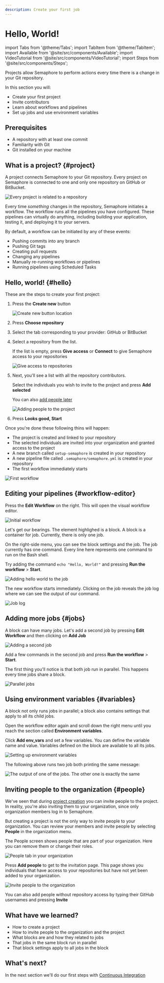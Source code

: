 ```yaml
---
description: Create your first job
---
```


# Hello, World!


import Tabs from '@theme/Tabs';
import TabItem from '@theme/TabItem';
import Available from '@site/src/components/Available';
import VideoTutorial from '@site/src/components/VideoTutorial';
import Steps from '@site/src/components/Steps';

Projects allow Semaphore to perform actions every time there is a change in your Git repository.

In this section you will:

- Create your first project
- Invite contributors 
- Learn about workflows and pipelines
- Set up jobs and use environment variables

## Prerequisites

- A repository with at least one commit
- Familiarity with Git
- Git installed on your machine

## What is a project? {#project}

A project connects Semaphore to your Git repository. Every project on Semaphore is connected to one and only one repository on GitHub or BitBucket.

![Every project is related to a repository](./img/project-repo.jpg)

Every time *something* changes in the repository, Semaphore initiates a workflow. The workflow runs all the pipelines you have configured. These pipelines can virtually do anything, including building your application, testing it, and deploying it to your servers.

By default, a workflow can be initiated by any of these events:

- Pushing commits into any branch
- Pushing Git tags
- Creating pull requests
- Changing any pipelines
- Manually re-running workflows or pipelines
- Running pipelines using Scheduled Tasks

## Hello, world! {#hello}

These are the steps to create your first project:

<Steps>

1. Press the **Create new** button 

    ![Create new button location](./img/create-new.jpg)

2. Press **Choose repository**
3. Select the tab corresponding to your provider: GitHub or BitBucket
4. Select a repository from the list.

     If the list is empty, press **Give access** or **Connect** to give Semaphore access to your repositories

     ![Give access to repositories](./img/give-access.jpg)

5. Next, you'll see a list with all the repository contributors. 

    Select the individuals you wish to invite to the project and press **Add selected** 

    You can also [add people later](#people)

    ![Adding people to the project](./img/add-people-project.jpg)

6. Press **Looks good, Start**

</Steps>

Once you're done these following thins will happen:

- The project is created and linked to your repository
- The selected individuals are invited into your organization and granted access to the project
- A new branch called `setup-semaphore` is created in your repository
- A new pipeline file called `.semaphore/semaphore.yml` is created in your repository
- The first workflow immediately starts

![First workflow](./img/first-workflow.jpg)

## Editing your pipelines {#workflow-editor}

Press the **Edit Workflow** on the right. This will open the visual workflow editor.

![Initial workflow](./img/initial-workflow1.jpg)

Let's get our bearings. The element highlighed is a block. A block is a container for job. Currently, there is only one job. 

On the right-side menu, you can see the block settings and the job. The job currently has one command. Every line here represents one command to run on the Bash shell.

Try adding the command `echo "Hello, World!"` and pressing **Run the workflow** > **Start**.

![Adding hello world to the job](./img/hello-world-editor1.jpg)

The new workflow starts immediately. Clicking on the job reveals the job log where we can see the output of our command.

![Job log](./img/hello-world-output1.jpg)

## Adding more jobs {#jobs}

A block can have many jobs. Let's add a second job by pressing **Edit Workflow** and then clicking on **Add Job**

![Adding a second job](./img/add-job.jpg)

Add a few commands in the second job and press  **Run the workflow** > **Start**.

The first thing you'll notice is that both job run in parallel. This happens every time jobs share a block.

![Parallel jobs](./img/parallel-jobs.jpg)

## Using environment variables {#variables}

A block not only runs jobs in parallel; a block also contains settings that apply to all its child jobs.

Open the workflow editor again and scroll down the right menu until you reach the section called **Environment variables**.

Click **Add env_vars** and set a few variables. You can define the variable name and value. Variables defined on the block are available to all its jobs.

![Setting up environment variables](./img/environment-variables1.jpg)

The following above runs two job both printing the same message:

![The output of one of the jobs. The other one is exactly the same](./img/env-vars-log.jpg)

## Inviting people to the organization {#people}

We've seen that during [project creation](#project) you can invite people to the project. In reality, you're also inviting them to your organization, since only organization members log in to Semaphore.

But creating a project is not the only way to invite people to your organization. You can review your members and invite people by selecting **People** in the organization menu.

The People screen shows people that are part of your organization. Here you can remove them or change their roles.

![People tab in your organization](./img/people-tab.jpg)

Press **Add people** to get to the invitation page. This page shows you individuals that have access to your repositories but have not yet been added to your organization.

![Invite people to the organization](./img/invite-people.jpg)

You can also add people without repository access by typing their GitHub usernames and pressing **Invite**

## What have we learned?

- How to create a project
- How to invite people to the organization and the project
- What blocks are and how they related to jobs
- That jobs in the same block run in parallel
- That block settings apply to all jobs in the block

## What's next?

In the next section we'll do our first steps with [Continuous Integration](./continuous-integration)
